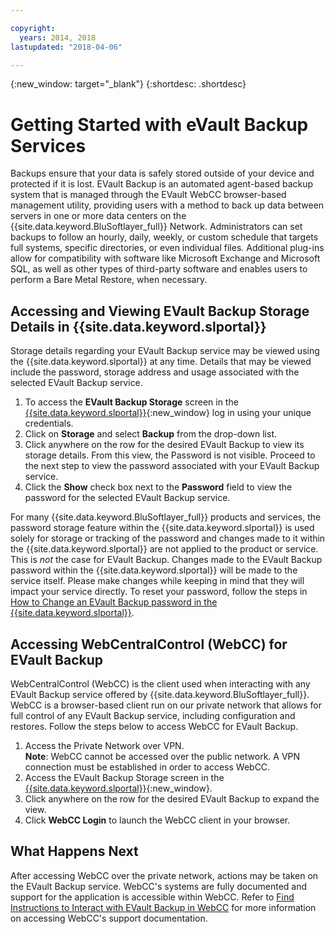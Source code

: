 ```yaml
---

copyright:
  years: 2014, 2018
lastupdated: "2018-04-06"

---
```

{:new_window: target="_blank"}
{:shortdesc: .shortdesc}

# Getting Started with eVault Backup Services

Backups ensure that your data is safely stored outside of your device and protected if it is lost. EVault Backup is an automated agent-based backup system that is managed through the EVault WebCC browser-based management utility, providing users with a method to back up data between servers in one or more data centers on the {{site.data.keyword.BluSoftlayer_full}} Network. Administrators can set backups to follow an hourly, daily, weekly, or custom schedule that targets full systems, specific directories, or even individual files.  Additional plug-ins allow for compatibility with software like Microsoft Exchange and Microsoft SQL, as well as other types of third-party software and enables users to perform a Bare Metal Restore, when necessary.

## Accessing and Viewing EVault Backup Storage Details in {{site.data.keyword.slportal}}

Storage details regarding your EVault Backup service may be viewed using the {{site.data.keyword.slportal}} at any time. Details that may be viewed include the password, storage address and usage associated with the selected EVault Backup service. 

1. To access the **EVault Backup Storage** screen in the [{{site.data.keyword.slportal}}](https://control.softlayer.com/){:new_window} log in using your unique credentials.
2. Click on **Storage** and select **Backup** from the drop-down list.
2. Click anywhere on the row for the desired EVault Backup to view its storage details. From this view, the Password is not visible. Proceed to the next step to view the password associated with your EVault Backup service.
3. Click the **Show** check box next to the **Password** field to view the password for the selected EVault Backup service.

For many {{site.data.keyword.BluSoftlayer_full}} products and services, the password storage feature within the {{site.data.keyword.slportal}} is used solely for storage or tracking of the password and changes made to it within the {{site.data.keyword.slportal}} are not applied to the product or service. This is _not_ the case for EVault Backup. Changes made to the EVault Backup password within the {{site.data.keyword.slportal}} will be made to the service itself. Please make changes while keeping in mind that they will impact your service directly. To reset your password, follow the steps in [How to Change an EVault Backup password in the {{site.data.keyword.slportal}}](/docs/infrastructure/Backup/change-password-evault-backup-service.html).

## Accessing WebCentralControl (WebCC) for EVault Backup

WebCentralControl (WebCC) is the client used when interacting with any EVault Backup service offered by  {{site.data.keyword.BluSoftlayer_full}}. WebCC is a browser-based client run on our private network that allows for full control of any EVault Backup service, including configuration and restores. Follow the steps below to access WebCC for EVault Backup.

1. Access the Private Network over VPN. <br/>
    **Note**: WebCC cannot be accessed over the public network. A VPN connection must be established in order to access WebCC.
2. Access the EVault Backup Storage screen in the [{{site.data.keyword.slportal}}](https://control.softlayer.com/){:new_window}.
3. Click anywhere on the row for the desired EVault Backup to expand the view.
3. Click **WebCC Login** to launch the WebCC client in your browser.

## What Happens Next

After accessing WebCC over the private network, actions may be taken on the EVault Backup service. WebCC's systems are fully documented and support for the application is accessible within WebCC. Refer to [Find Instructions to Interact with EVault Backup in WebCC](/docs/infrastructure/Backup/find-instructions-interact-evault-backup-webcc.html) for more information on accessing WebCC's support documentation.


